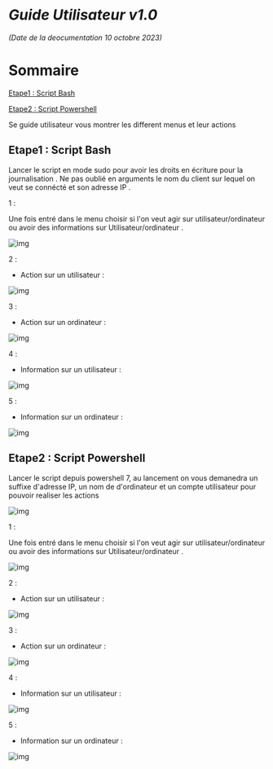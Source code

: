 # _**Guide Utilisateur v1.0**_
_(Date de la deocumentation 10 octobre 2023)_

# Sommaire

[Etape1 : Script Bash](https://github.com/shagoi/TSSR-Projet2-Groupe_1-TheScriptingProject/blob/main/USER_GUIDE.md#etape1-)

[Etape2 : Script Powershell](https://github.com/shagoi/TSSR-Projet2-Groupe_1-TheScriptingProject/blob/main/USER_GUIDE.md#etape2--script-powershell)

Se guide utilisateur vous montrer les different menus et leur actions 

## Etape1 : Script Bash 

Lancer le script en mode sudo pour avoir les droits en écriture pour la journalisation . Ne pas oublié en arguments le nom du client sur lequel on veut se connécté et son adresse IP .

1  :

 Une fois entré dans le menu choisir si l'on veut agir sur utilisateur/ordinateur ou avoir des informations sur Utilisateur/ordinateur .

![img](https://github.com/shagoi/TSSR-Projet2-Groupe_1-TheScriptingProject/assets/144699498/8ea6db7b-467b-4863-b715-3948e3446ec1)

2  :

- Action sur un utilisateur :

![img](https://github.com/shagoi/TSSR-Projet2-Groupe_1-TheScriptingProject/assets/144699498/ce4f6f41-c9b5-4746-8e84-f721dff3ad25)

3  :

- Action sur un ordinateur :

![img](https://github.com/shagoi/TSSR-Projet2-Groupe_1-TheScriptingProject/assets/144699498/33b92efa-b636-418e-8bc4-ce8e8f488b7a)

4  : 

- Information sur un utilisateur :

![img](https://github.com/shagoi/TSSR-Projet2-Groupe_1-TheScriptingProject/assets/144699498/397eff85-f2aa-4f42-937a-8fd47c91a3eb)

5  :

- Information sur un ordinateur :

![img](https://github.com/shagoi/TSSR-Projet2-Groupe_1-TheScriptingProject/assets/144699498/397eff85-f2aa-4f42-937a-8fd47c91a3eb)


## Etape2 : Script Powershell

Lancer le script depuis powershell 7, au lancement on vous demanedra un suffixe d'adresse IP, un nom de d'ordinateur et un compte utilisateur pour pouvoir realiser les actions 

![img](https://github.com/shagoi/TSSR-Projet2-Groupe_1-TheScriptingProject/assets/144696421/20a9fc5e-a5b2-446d-b672-58b10b201f8f)


1  :

 Une fois entré dans le menu choisir si l'on veut agir sur utilisateur/ordinateur ou avoir des informations sur Utilisateur/ordinateur .

![img](https://github.com/shagoi/TSSR-Projet2-Groupe_1-TheScriptingProject/assets/144696421/6b00d347-3d9f-4f21-bbc7-8c718642e919)

2  :

- Action sur un utilisateur :

![img](https://github.com/shagoi/TSSR-Projet2-Groupe_1-TheScriptingProject/assets/144696421/914c06df-9c06-4ab2-918c-fbf6ab29e625)


3  :

- Action sur un ordinateur :

![img](https://github.com/shagoi/TSSR-Projet2-Groupe_1-TheScriptingProject/assets/144696421/b1f928f0-17ae-46ee-9902-fd80ae5ba48a)


4  : 

- Information sur un utilisateur :

![img](https://github.com/shagoi/TSSR-Projet2-Groupe_1-TheScriptingProject/assets/144696421/77c14304-eabb-46b0-bf84-4ea497a42bbc)


5  :

- Information sur un ordinateur :

![img](https://github.com/shagoi/TSSR-Projet2-Groupe_1-TheScriptingProject/assets/144696421/a8487210-4c36-4133-919c-ae4fa9e0c326)

